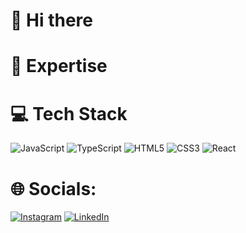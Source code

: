 # 👋 Hi there




# 🚀 Expertise



# 💻 Tech Stack
![JavaScript](https://img.shields.io/badge/javascript-%23323330.svg?style=for-the-badge&logo=javascript&logoColor=%23F7DF1E) ![TypeScript](https://img.shields.io/badge/typescript-%23007ACC.svg?style=for-the-badge&logo=typescript&logoColor=white) ![HTML5](https://img.shields.io/badge/html5-%23E34F26.svg?style=for-the-badge&logo=html5&logoColor=white) ![CSS3](https://img.shields.io/badge/css3-%231572B6.svg?style=for-the-badge&logo=css3&logoColor=white) ![React](https://img.shields.io/badge/react-%2320232a.svg?style=for-the-badge&logo=react&logoColor=%2361DAFB)
# 🌐 Socials:
[![Instagram](https://img.shields.io/badge/Instagram-%23E4405F.svg?logo=Instagram&logoColor=white)](https://instagram.com/guedes.css) [![LinkedIn](https://img.shields.io/badge/LinkedIn-%230077B5.svg?logo=linkedin&logoColor=white)](https://linkedin.com/in/guedes.css) 


